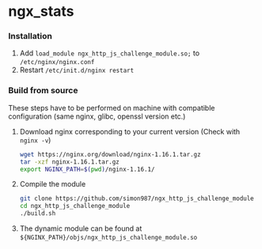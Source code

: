 # ngx_stats



### Installation

1. Add `load_module ngx_http_js_challenge_module.so;` to `/etc/nginx/nginx.conf`
1. Restart `/etc/init.d/nginx restart`

### Build from source

These steps have to be performed on machine with compatible configuration (same nginx, glibc, openssl version etc.)

1. Download nginx corresponding to your current version (Check with `nginx -v`)
    ```bash
   wget https://nginx.org/download/nginx-1.16.1.tar.gz
   tar -xzf nginx-1.16.1.tar.gz
   export NGINX_PATH=$(pwd)/nginx-1.16.1/
    ```
2. Compile the module
    ```bash
    git clone https://github.com/simon987/ngx_http_js_challenge_module
    cd ngx_http_js_challenge_module
    ./build.sh
    ```
3. The dynamic module can be found at `${NGINX_PATH}/objs/ngx_http_js_challenge_module.so`
